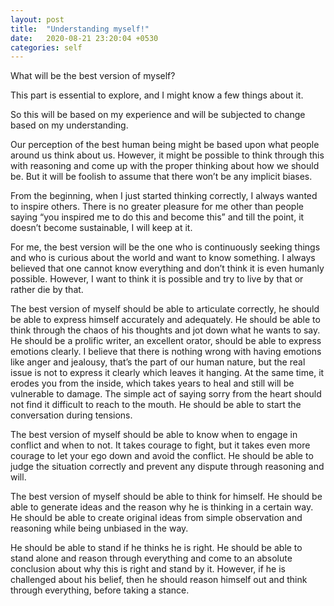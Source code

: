 ```yaml
---
layout: post
title:  "Understanding myself!"
date:   2020-08-21 23:20:04 +0530
categories: self
---
```

What will be the best version of myself?

This part is essential to explore, and I might know a few things about it.

So this will be based on my experience and will be subjected to change based on my understanding.

Our perception of the best human being might be based upon what people around us think about us. However, it might be possible to think through this with reasoning and come up with the proper thinking about how we should be. But it will be foolish to assume that there won’t be any implicit biases.

From the beginning, when I just started thinking correctly, I always wanted to inspire others. There is no greater pleasure for me other than people saying “you inspired me to do this and become this” and till the point, it doesn’t become sustainable, I will keep at it.

For me, the best version will be the one who is continuously seeking things and who is curious about the world and want to know something. I always believed that one cannot know everything and don’t think it is even humanly possible. However, I want to think it is possible and try to live by that or rather die by that. 

The best version of myself should be able to articulate correctly, he should be able to express himself accurately and adequately. He should be able to think through the chaos of his thoughts and jot down what he wants to say. He should be a prolific writer, an excellent orator, should be able to express emotions clearly. I believe that there is nothing wrong with having emotions like anger and jealousy, that’s the part of our human nature, but the real issue is not to express it clearly which leaves it hanging. At the same time, it erodes you from the inside, which takes years to heal and still will be vulnerable to damage. The simple act of saying sorry from the heart should not find it difficult to reach to the mouth. He should be able to start the conversation during tensions.

The best version of myself should be able to know when to engage in conflict and when to not. It takes courage to fight, but it takes even more courage to let your ego down and avoid the conflict. He should be able to judge the situation correctly and prevent any dispute through reasoning and will.

The best version of myself should be able to think for himself. He should be able to generate ideas and the reason why he is thinking in a certain way. He should be able to create original ideas from simple observation and reasoning while being unbiased in the way.

He should be able to stand if he thinks he is right. He should be able to stand alone and reason through everything and come to an absolute conclusion about why this is right and stand by it. However, if he is challenged about his belief, then he should reason himself out and think through everything, before taking a stance.
